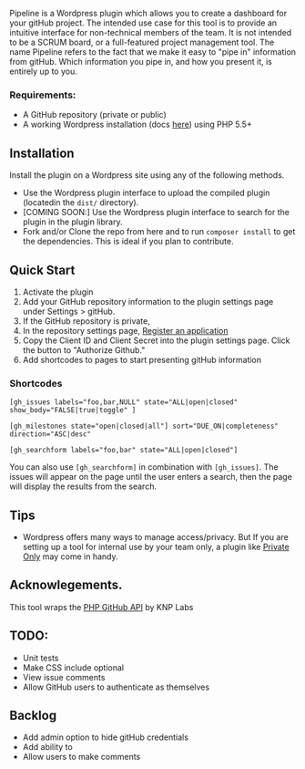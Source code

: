 Pipeline is a Wordpress plugin which allows you to create a dashboard for your gitHub project. The intended use case for this tool is to provide an intuitive interface for non-technical members of the team. It is not intended to be a SCRUM board, or a full-featured project management tool. The name Pipeline refers to the fact that we make it easy to "pipe in" information from gitHub. Which information you pipe in, and how you present it, is entirely up to you. 

### Requirements:
* A GitHub repository (private or public) 
* A working Wordpress installation (docs [here](https://codex.wordpress.org/Installing_WordPress)) using PHP 5.5+

## Installation

Install the plugin on a Wordpress site using any of the following methods.
    
* Use the Wordpress plugin interface to upload the compiled plugin (locatedin the `dist/` directory).   
* [COMING SOON:] Use the Wordpress plugin interface to search for the plugin in the plugin library.
* Fork and/or Clone the repo from here and to run `composer install` to get the dependencies. This is ideal if you plan to contribute.

## Quick Start
1. Activate the plugin
2. Add your GitHub repository information to the plugin settings page under Settings > gitHub. 
3. If the GitHub repository is private,
  1. In the repository settings page, [Register an application](https://github.com/settings/applications/new)
  2. Copy the Client ID and Client Secret into the plugin settings page. Click the button to "Authorize Github."
4. Add shortcodes to pages to start presenting gitHub information

### Shortcodes

`[gh_issues labels="foo,bar,NULL" state="ALL|open|closed" show_body="FALSE|true|toggle" ]`

`[gh_milestones state="open|closed|all"] sort="DUE_ON|completeness" direction="ASC|desc"`

`[gh_searchform labels="foo,bar" state="ALL|open|closed"]`

You can also use `[gh_searchform]` in combination with `[gh_issues]`. The issues will appear on the page until the user enters a search, then the page will display the results from the search.

## Tips
* Wordpress offers many ways to manage access/privacy. But If you are setting up a tool for internal use by your team only, a plugin like [Private Only](https://wordpress.org/plugins/private-only/) may come in handy.

## Acknowlegements.
This tool wraps the [PHP GitHub API](https://github.com/KnpLabs/php-github-api) by KNP Labs

## TODO:
* Unit tests
* Make CSS include optional
* View issue comments
* Allow GitHub users to authenticate as themselves

## Backlog
* Add admin option to hide gitHub credentials
* Add ability to
* Allow users to make comments
